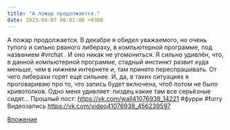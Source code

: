 ```yaml
---
title: "А пожар продолжается."
date: 2023-04-07 06:01:00 +0300
---
```


А пожар продолжается.
В декабре я обидел уважаемого, но очень тупого и сильно рваного либераху, в компьютерной программе, под названием #vrchat . И оно никак не угомониться.
Я сильно удивлён, что, в данной компьютерной программе, стадный инстинкт развит куда меньше, чем в нижнем интернете и, там принято переспрашивать. От чего либерахи горят ещё сильнее.
И, да, в таких ситуациях я проговариваю про то, что запись будет включена, чтоб потом не было кривотолков.
Одно меня удивляет: пиздец какие там все серьёзные сидят...
Прошлый пост: https://vk.com/wall41076938_14221
#фурри #furry
Видеозапись
https://vk.com/video41076938_456239597

[Вложение](https://vk.com/video41076938_456239597)
